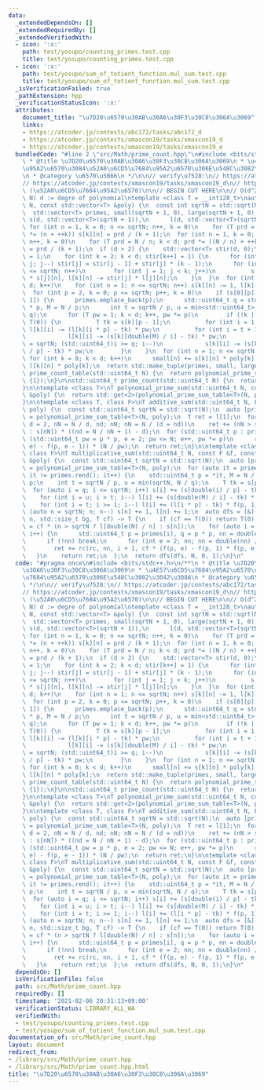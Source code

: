 ```yaml
---
data:
  _extendedDependsOn: []
  _extendedRequiredBy: []
  _extendedVerifiedWith:
  - icon: ':x:'
    path: test/yosupo/counting_primes.test.cpp
    title: test/yosupo/counting_primes.test.cpp
  - icon: ':x:'
    path: test/yosupo/sum_of_totient_function.mul_sum.test.cpp
    title: test/yosupo/sum_of_totient_function.mul_sum.test.cpp
  _isVerificationFailed: true
  _pathExtension: hpp
  _verificationStatusIcon: ':x:'
  attributes:
    document_title: "\u7D20\u6570\u30AB\u30A6\u30F3\u30C8\u306A\u3069"
    links:
    - https://atcoder.jp/contests/abc172/tasks/abc172_d
    - https://atcoder.jp/contests/xmascon19/tasks/xmascon19_d
    - https://atcoder.jp/contests/xmascon19/tasks/xmascon19_e
  bundledCode: "#line 2 \"src/Math/prime_count.hpp\"\n#include <bits/stdc++.h>\n/**\n\
    \ * @title \u7D20\u6570\u30AB\u30A6\u30F3\u30C8\u306A\u3069\n * \u4E57\u6CD5\u7684\
    \u95A2\u6570\u3084\u52A0\u6CD5\u7684\u95A2\u6570\u306E\u548C\u3082\u3042\u308A\
    \n * @category \u6570\u5B66\n */\n\n// verify\u7528:\n// https://atcoder.jp/contests/abc172/tasks/abc172_d\n\
    // https://atcoder.jp/contests/xmascon19/tasks/xmascon19_d\n// https://atcoder.jp/contests/xmascon19/tasks/xmascon19_e\
    \ (\u52A0\u6CD5\u7684\u95A2\u6570)\n\n// BEGIN CUT HERE\n\n// O(d^2\u221AN+dN^(3/4)/log\
    \ N) d := degre of polynomial\ntemplate <class T = __int128_t>\nauto polynomial_prime_sum_table(std::uint64_t\
    \ N, const std::vector<T> &poly) {\n  const int sqrtN = std::sqrt(N), d = poly.size();\n\
    \  std::vector<T> primes, small(sqrtN + 1, 0), large(sqrtN + 1, 0);\n  std::vector<std::vector<T>>\
    \ s(d, std::vector<T>(sqrtN + 1)),\n      l(d, std::vector<T>(sqrtN + 1));\n \
    \ for (int n = 1, k = 0; n <= sqrtN; n++, k = 0)\n    for (T prd = n; k < d; prd\
    \ *= (n + ++k)) s[k][n] = prd / (k + 1);\n  for (int n = 1, k = 0; n <= sqrtN;\
    \ n++, k = 0)\n    for (T prd = N / n; k < d; prd *= ((N / n) + ++k)) l[k][n]\
    \ = prd / (k + 1);\n  if (d > 2) {\n    std::vector<T> stir(d, 0);\n    stir[1]\
    \ = 1;\n    for (int k = 2; k < d; stir[k++] = 1) {\n      for (int j = k - 1;\
    \ j; j--) stir[j] = stir[j - 1] + stir[j] * (k - 1);\n      for (int n = 1; n\
    \ <= sqrtN; n++)\n        for (int j = 1; j < k; j++)\n          s[k][n] -= stir[j]\
    \ * s[j][n], l[k][n] -= stir[j] * l[j][n];\n    }\n  }\n  for (int k = 0; k <\
    \ d; k++)\n    for (int n = 1; n <= sqrtN; n++) s[k][n] -= 1, l[k][n] -= 1;\n\
    \  for (int p = 2, k = 0; p <= sqrtN; p++, k = 0)\n    if (s[0][p] > s[0][p -\
    \ 1]) {\n      primes.emplace_back(p);\n      std::uint64_t q = std::uint64_t(p)\
    \ * p, M = N / p;\n      int t = sqrtN / p, u = min<std::uint64_t>(sqrtN, N /\
    \ q);\n      for (T pw = 1; k < d; k++, pw *= p)\n        if (!k || poly[k] !=\
    \ T(0)) {\n          T tk = s[k][p - 1];\n          for (int i = 1; i <= t; i++)\
    \ l[k][i] -= (l[k][i * p] - tk) * pw;\n          for (int i = t + 1; i <= u; i++)\n\
    \            l[k][i] -= (s[k][double(M) / i] - tk) * pw;\n          for (int i\
    \ = sqrtN; (std::uint64_t)i >= q; i--)\n            s[k][i] -= (s[k][double(i)\
    \ / p] - tk) * pw;\n        }\n    }\n  for (int n = 1; n <= sqrtN; n++)\n   \
    \ for (int k = 0; k < d; k++)\n      small[n] += s[k][n] * poly[k], large[n] +=\
    \ l[k][n] * poly[k];\n  return std::make_tuple(primes, small, large);\n}\n\nauto\
    \ prime_count_table(std::uint64_t N) {\n  return polynomial_prime_sum_table<std::uint64_t>(N,\
    \ {1});\n}\n\nstd::uint64_t prime_count(std::uint64_t N) {\n  return std::get<2>(prime_count_table(N))[1];\n\
    }\n\ntemplate <class T>\nT polynomial_prime_sum(std::uint64_t N, const std::vector<T>\
    \ &poly) {\n  return std::get<2>(polynomial_prime_sum_table<T>(N, poly))[1];\n\
    }\n\ntemplate <class T, class F>\nT additive_sum(std::uint64_t N, F f, std::vector<T>\
    \ poly) {\n  const std::uint64_t sqrtN = std::sqrt(N);\n  auto [primes, s, l]\
    \ = polynomial_prime_sum_table<T>(N, poly);\n  T ret = l[1];\n  for (std::uint64_t\
    \ d = 2, nN = N / d, nd; nN; nN = N / (d = nd))\n    ret += (nN > sqrtN ? l[d]\
    \ : s[nN]) * ((nd = N / nN + 1) - d);\n  for (std::uint64_t p : primes)\n    for\
    \ (std::uint64_t pw = p * p, e = 2; pw <= N; e++, pw *= p)\n      ret += (f(p,\
    \ e) - f(p, e - 1)) * (N / pw);\n  return ret;\n}\n\ntemplate <class T = __int128_t,\
    \ class F>\nT multiplicative_sum(std::uint64_t N, const F &f, const std::vector<T>\
    \ &poly) {\n  const std::uint64_t sqrtN = std::sqrt(N);\n  auto [primes, s, l]\
    \ = polynomial_prime_sum_table<T>(N, poly);\n  for (auto it = primes.rbegin();\
    \ it != primes.rend(); it++) {\n    std::uint64_t p = *it, M = N / p, q = p *\
    \ p;\n    int t = sqrtN / p, u = min(sqrtN, N / q);\n    T tk = s[p - 1];\n  \
    \  for (auto i = q; i <= sqrtN; i++) s[i] += (s[double(i) / p] - tk) * f(p, 1);\n\
    \    for (int i = u; i > t; i--) l[i] += (s[double(M) / i] - tk) * f(p, 1);\n\
    \    for (int i = t; i >= 1; i--) l[i] += (l[i * p] - tk) * f(p, 1);\n  }\n  for\
    \ (auto n = sqrtN; n; n--) s[n] += 1, l[n] += 1;\n  auto dfs = [&](auto rc, std::uint64_t\
    \ n, std::size_t bg, T cf) -> T {\n    if (cf == T(0)) return T(0);\n    T ret\
    \ = cf * (n > sqrtN ? l[double(N) / n] : s[n]);\n    for (auto i = bg; i < primes.size();\
    \ i++) {\n      std::uint64_t p = primes[i], q = p * p, nn = double(n) / q;\n\
    \      if (!nn) break;\n      for (int e = 2; nn; nn = double(nn) / p, e++)\n\
    \        ret += rc(rc, nn, i + 1, cf * (f(p, e) - f(p, 1) * f(p, e - 1)));\n \
    \   }\n    return ret;\n  };\n  return dfs(dfs, N, 0, 1);\n}\n"
  code: "#pragma once\n#include <bits/stdc++.h>\n/**\n * @title \u7D20\u6570\u30AB\
    \u30A6\u30F3\u30C8\u306A\u3069\n * \u4E57\u6CD5\u7684\u95A2\u6570\u3084\u52A0\u6CD5\
    \u7684\u95A2\u6570\u306E\u548C\u3082\u3042\u308A\n * @category \u6570\u5B66\n\
    \ */\n\n// verify\u7528:\n// https://atcoder.jp/contests/abc172/tasks/abc172_d\n\
    // https://atcoder.jp/contests/xmascon19/tasks/xmascon19_d\n// https://atcoder.jp/contests/xmascon19/tasks/xmascon19_e\
    \ (\u52A0\u6CD5\u7684\u95A2\u6570)\n\n// BEGIN CUT HERE\n\n// O(d^2\u221AN+dN^(3/4)/log\
    \ N) d := degre of polynomial\ntemplate <class T = __int128_t>\nauto polynomial_prime_sum_table(std::uint64_t\
    \ N, const std::vector<T> &poly) {\n  const int sqrtN = std::sqrt(N), d = poly.size();\n\
    \  std::vector<T> primes, small(sqrtN + 1, 0), large(sqrtN + 1, 0);\n  std::vector<std::vector<T>>\
    \ s(d, std::vector<T>(sqrtN + 1)),\n      l(d, std::vector<T>(sqrtN + 1));\n \
    \ for (int n = 1, k = 0; n <= sqrtN; n++, k = 0)\n    for (T prd = n; k < d; prd\
    \ *= (n + ++k)) s[k][n] = prd / (k + 1);\n  for (int n = 1, k = 0; n <= sqrtN;\
    \ n++, k = 0)\n    for (T prd = N / n; k < d; prd *= ((N / n) + ++k)) l[k][n]\
    \ = prd / (k + 1);\n  if (d > 2) {\n    std::vector<T> stir(d, 0);\n    stir[1]\
    \ = 1;\n    for (int k = 2; k < d; stir[k++] = 1) {\n      for (int j = k - 1;\
    \ j; j--) stir[j] = stir[j - 1] + stir[j] * (k - 1);\n      for (int n = 1; n\
    \ <= sqrtN; n++)\n        for (int j = 1; j < k; j++)\n          s[k][n] -= stir[j]\
    \ * s[j][n], l[k][n] -= stir[j] * l[j][n];\n    }\n  }\n  for (int k = 0; k <\
    \ d; k++)\n    for (int n = 1; n <= sqrtN; n++) s[k][n] -= 1, l[k][n] -= 1;\n\
    \  for (int p = 2, k = 0; p <= sqrtN; p++, k = 0)\n    if (s[0][p] > s[0][p -\
    \ 1]) {\n      primes.emplace_back(p);\n      std::uint64_t q = std::uint64_t(p)\
    \ * p, M = N / p;\n      int t = sqrtN / p, u = min<std::uint64_t>(sqrtN, N /\
    \ q);\n      for (T pw = 1; k < d; k++, pw *= p)\n        if (!k || poly[k] !=\
    \ T(0)) {\n          T tk = s[k][p - 1];\n          for (int i = 1; i <= t; i++)\
    \ l[k][i] -= (l[k][i * p] - tk) * pw;\n          for (int i = t + 1; i <= u; i++)\n\
    \            l[k][i] -= (s[k][double(M) / i] - tk) * pw;\n          for (int i\
    \ = sqrtN; (std::uint64_t)i >= q; i--)\n            s[k][i] -= (s[k][double(i)\
    \ / p] - tk) * pw;\n        }\n    }\n  for (int n = 1; n <= sqrtN; n++)\n   \
    \ for (int k = 0; k < d; k++)\n      small[n] += s[k][n] * poly[k], large[n] +=\
    \ l[k][n] * poly[k];\n  return std::make_tuple(primes, small, large);\n}\n\nauto\
    \ prime_count_table(std::uint64_t N) {\n  return polynomial_prime_sum_table<std::uint64_t>(N,\
    \ {1});\n}\n\nstd::uint64_t prime_count(std::uint64_t N) {\n  return std::get<2>(prime_count_table(N))[1];\n\
    }\n\ntemplate <class T>\nT polynomial_prime_sum(std::uint64_t N, const std::vector<T>\
    \ &poly) {\n  return std::get<2>(polynomial_prime_sum_table<T>(N, poly))[1];\n\
    }\n\ntemplate <class T, class F>\nT additive_sum(std::uint64_t N, F f, std::vector<T>\
    \ poly) {\n  const std::uint64_t sqrtN = std::sqrt(N);\n  auto [primes, s, l]\
    \ = polynomial_prime_sum_table<T>(N, poly);\n  T ret = l[1];\n  for (std::uint64_t\
    \ d = 2, nN = N / d, nd; nN; nN = N / (d = nd))\n    ret += (nN > sqrtN ? l[d]\
    \ : s[nN]) * ((nd = N / nN + 1) - d);\n  for (std::uint64_t p : primes)\n    for\
    \ (std::uint64_t pw = p * p, e = 2; pw <= N; e++, pw *= p)\n      ret += (f(p,\
    \ e) - f(p, e - 1)) * (N / pw);\n  return ret;\n}\n\ntemplate <class T = __int128_t,\
    \ class F>\nT multiplicative_sum(std::uint64_t N, const F &f, const std::vector<T>\
    \ &poly) {\n  const std::uint64_t sqrtN = std::sqrt(N);\n  auto [primes, s, l]\
    \ = polynomial_prime_sum_table<T>(N, poly);\n  for (auto it = primes.rbegin();\
    \ it != primes.rend(); it++) {\n    std::uint64_t p = *it, M = N / p, q = p *\
    \ p;\n    int t = sqrtN / p, u = min(sqrtN, N / q);\n    T tk = s[p - 1];\n  \
    \  for (auto i = q; i <= sqrtN; i++) s[i] += (s[double(i) / p] - tk) * f(p, 1);\n\
    \    for (int i = u; i > t; i--) l[i] += (s[double(M) / i] - tk) * f(p, 1);\n\
    \    for (int i = t; i >= 1; i--) l[i] += (l[i * p] - tk) * f(p, 1);\n  }\n  for\
    \ (auto n = sqrtN; n; n--) s[n] += 1, l[n] += 1;\n  auto dfs = [&](auto rc, std::uint64_t\
    \ n, std::size_t bg, T cf) -> T {\n    if (cf == T(0)) return T(0);\n    T ret\
    \ = cf * (n > sqrtN ? l[double(N) / n] : s[n]);\n    for (auto i = bg; i < primes.size();\
    \ i++) {\n      std::uint64_t p = primes[i], q = p * p, nn = double(n) / q;\n\
    \      if (!nn) break;\n      for (int e = 2; nn; nn = double(nn) / p, e++)\n\
    \        ret += rc(rc, nn, i + 1, cf * (f(p, e) - f(p, 1) * f(p, e - 1)));\n \
    \   }\n    return ret;\n  };\n  return dfs(dfs, N, 0, 1);\n}\n"
  dependsOn: []
  isVerificationFile: false
  path: src/Math/prime_count.hpp
  requiredBy: []
  timestamp: '2021-02-06 20:31:13+09:00'
  verificationStatus: LIBRARY_ALL_WA
  verifiedWith:
  - test/yosupo/counting_primes.test.cpp
  - test/yosupo/sum_of_totient_function.mul_sum.test.cpp
documentation_of: src/Math/prime_count.hpp
layout: document
redirect_from:
- /library/src/Math/prime_count.hpp
- /library/src/Math/prime_count.hpp.html
title: "\u7D20\u6570\u30AB\u30A6\u30F3\u30C8\u306A\u3069"
---
```


